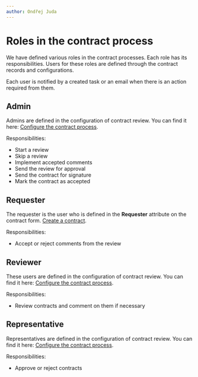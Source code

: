 ```yaml
---
author: Ondřej Juda
---
```


# Roles in the contract process

We have defined various roles in the contract processes. Each role has its responsibilities. Users for these roles are defined through the contract records and configurations.

Each user is notified by a created task or an email when there is an action required from them.

## Admin

Admins are defined in the configuration of contract review. You can find it here: [Configure the contract process](/en/customizer-guide/modules/contract/configure-contract-review-and-approval/).

Responsibilities:
- Start a review
- Skip a review
- Implement accepted comments
- Send the review for approval
- Send the contract for signature
- Mark the contract as accepted

## Requester

The requester is the user who is defined in the **Requester** attribute on the contract form. [Create a contract](/en/user-guide/model-driven-apps/business-process/contract/create-and-edit-contract/#where-to-find-them).

Responsibilities:
- Accept or reject comments from the review

## Reviewer

These users are defined in the configuration of contract review. You can find it here: [Configure the contract process](/en/customizer-guide/modules/contract/configure-contract-review-and-approval/).

Responsibilities:
- Review contracts and comment on them if necessary

## Representative 

Representatives are defined in the configuration of contract review. You can find it here: [Configure the contract process](/en/customizer-guide/modules/contract/configure-contract-review-and-approval/).

Responsibilities:
- Approve or reject contracts